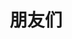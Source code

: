 ---
title: 朋友们
slug: "links"
links:
  - title: 黑墨水鱼
    description: 水族馆
    website: https://aquarium39.moe/
    image: https://aquarium39.moe/images/green_hucfe397aa1f9bbdf54c031f3998449e9a_2721651_2048x0_resize_q75_h2_box.webp
  - title: Kirin
    description: Kirin's Backspace
    website: https://9baka.moe/zh/
    image: https://9baka.moe/images/avatar.jpg
  - title: Harkerbest
    description: Try your best,do your best
    website: https://www.harkerbest.cn/
    image: https://www.harkerbest.cn/wp-content/uploads/2023/07/cropped-%E6%96%B0%E5%A4%B4%E5%83%8F%E5%A3%81%E7%BA%B84x%E4%BF%AE%E5%A4%8D-scaled-1.jpg
  - title: LZC.app
    description: LZC.app's Blog
    website: https://blog.lzc.app/
    image: https://www.lzc.app/assets/images/my-avatar.png
  - title: ECWUUUUU
    description: ECWU's Notebook
    website: https://ecwuuuuu.com/
    image: https://avatars.githubusercontent.com/u/21114722?v=4
menu:
    main: 
        weight: -50
        params:
            icon: link

comments: false
---